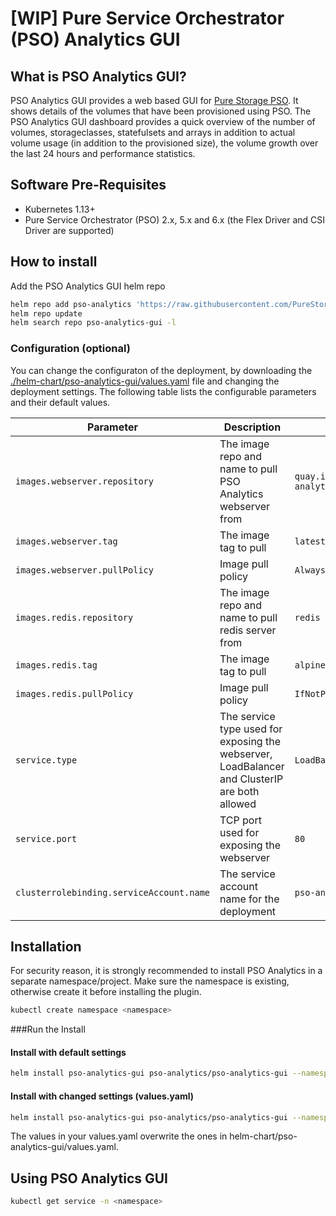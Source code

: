 # [WIP] Pure Service Orchestrator (PSO) Analytics GUI

## What is PSO Analytics GUI?
PSO Analytics GUI provides a web based GUI for [Pure Storage PSO](https://github.com/purestorage/helm-charts). It shows details of the volumes that have been provisioned using PSO. 
The PSO Analytics GUI dashboard provides a quick overview of the number of volumes, storageclasses, statefulsets and arrays in addition to actual volume usage (in addition to the provisioned size), the volume growth over the last 24 hours and performance statistics.

## Software Pre-Requisites
- Kubernetes 1.13+
- Pure Service Orchestrator (PSO) 2.x, 5.x and 6.x (the Flex Driver and CSI Driver are supported)

## How to install
Add the PSO Analytics GUI helm repo

```bash
helm repo add pso-analytics 'https://raw.githubusercontent.com/PureStorage-OpenConnect/pso-analytics-gui/master/'
helm repo update
helm search repo pso-analytics-gui -l
```

### Configuration (optional)
You can change the configuraton of the deployment, by downloading the [./helm-chart/pso-analytics-gui/values.yaml](./helm-chart/pso-analytics-gui/values.yaml) file and changing the deployment settings. The following table lists the configurable parameters and their default values.

| Parameter                                      | Description                                                                                                                                                | Default                                       |
|------------------------------------------------|------------------------------------------------------------------------------------------------------------------------------------------------------------|-----------------------------------------------|
| `images.webserver.repository`                  | The image repo and name to pull PSO Analytics webserver from                                                                                               | `quay.io/purestorage/pso-analytics-gui`       |
| `images.webserver.tag`                         | The image tag to pull                                                                                                                                      | `latest`                                      |
| `images.webserver.pullPolicy`                  | Image pull policy                                                                                                                                          | `Always`                                      |
| `images.redis.repository`                      | The image repo and name to pull redis server from                                                                                                          | `redis`                                       |
| `images.redis.tag`                             | The image tag to pull                                                                                                                                      | `alpine`                                      |
| `images.redis.pullPolicy`                      | Image pull policy                                                                                                                                          | `IfNotPresent`                                |
| `service.type`                                 | The service type used for exposing the webserver, LoadBalancer and ClusterIP are both allowed                                                              | `LoadBalancer`                                |
| `service.port`                                 | TCP port used for exposing the webserver                                                                                                                   | `80`                                          |
| `clusterrolebinding.serviceAccount.name`       | The service account name for the deployment                                                                                                                | `pso-analytics`                               |


## Installation
For security reason, it is strongly recommended to install PSO Analytics in a separate namespace/project. Make sure the namespace is existing, otherwise create it before installing the plugin.

```bash
kubectl create namespace <namespace>
```

###Run the Install

#### Install with default settings

```bash
helm install pso-analytics-gui pso-analytics/pso-analytics-gui --namespace <namespace>
```

#### Install with changed settings (values.yaml)

```bash
helm install pso-analytics-gui pso-analytics/pso-analytics-gui --namespace <namespace> -f <your_own_dir>/yourvalues.yaml
```

The values in your values.yaml overwrite the ones in helm-chart/pso-analytics-gui/values.yaml.

## Using PSO Analytics GUI

```bash
kubectl get service -n <namespace>
```
